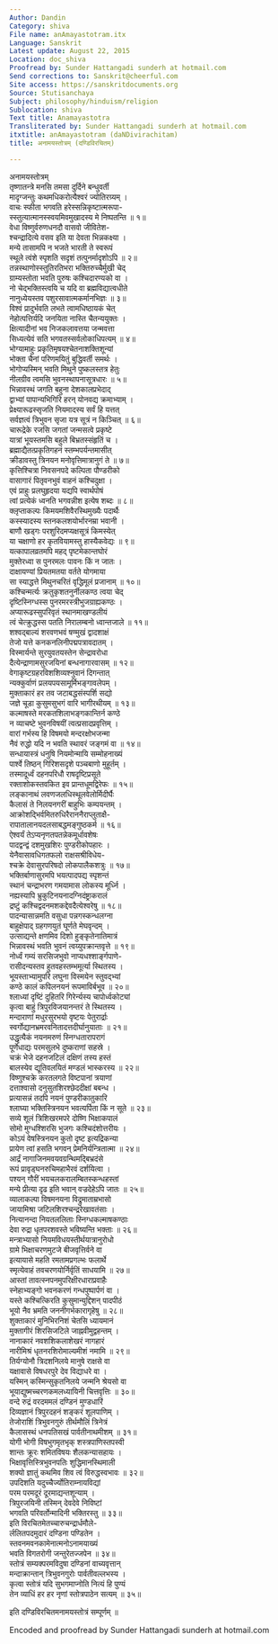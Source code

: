 ```yaml
---
Author: Dandin
Category: shiva
File name: anAmayastotram.itx
Language: Sanskrit
Latest update: August 22, 2015
Location: doc_shiva
Proofread by: Sunder Hattangadi sunderh at hotmail.com
Send corrections to: Sanskrit@cheerful.com
Site access: https://sanskritdocuments.org
Source: Stutisanchaya
Subject: philosophy/hinduism/religion
Sublocation: shiva
Text title: Anamayastotra
Transliterated by: Sunder Hattangadi sunderh at hotmail.com
itxtitle: anAmayastotram (daNDivirachitam)
title: अनामयस्तोत्रम् (दण्डिविरचितम्)

---
```

  
 अनामयस्तोत्रम्   
तृष्णातन्त्रे मनसि तमसा दुर्दिने बन्धुवर्ती  
मादृग्जन्तुः कथमधिकरोत्यैश्वरं ज्योतिरग्र्यम् ।  
वाचः स्फीता भगवति हरेस्सन्निकृष्टात्मरूपा-  
स्स्तुत्यात्मानस्स्वयमिवमुखादस्य मे निष्पतन्ति ॥ १॥  
वेधा विष्णुर्वरुणधनदौ वासवो जीवितेश-  
श्चन्द्रादित्ये वसव इति या देवता भिन्नकक्ष्या ।  
मन्ये तासामपि न भजते भारती ते स्वरूपं  
स्थूले त्वंशे स्पृशति सदृशं तत्पुनर्मादृशोऽपि ॥ २॥  
तन्नस्थाणोस्स्तुतिरतिभरा भक्तिरुच्चैर्मुखी चेद्  
ग्राम्यस्तोता भवति पुरुषः कश्चिदारण्यको वा ।  
नो चेद्भक्तिस्त्वयि च यदि वा ब्रह्मविद्यात्वधीते  
नानुध्येयस्तव पशुरसावात्मकर्मानभिज्ञः ॥ ३॥  
विश्वं प्रादुर्भवति लभते त्वामधिष्ठायकं चेत्  
नेहोत्पत्तिर्यदि जनयिता नास्ति चैतन्ययुक्तः ।  
क्षित्यादीनां भव निजकलावत्तया जन्मवत्ता  
सिध्यत्येवं सति भगवतस्सर्वलोकाधिपत्यम् ॥ ४॥  
भोग्यामाहुः प्रकृतिमृषयश्चेतनाशक्तिशून्यां  
भोक्ता चैनां परिणमयितुं बुद्धिवर्ती समर्थः ।  
भोगोप्यस्मिन् भवति मिथुने पुष्कलस्तत्र हेतुः  
नीलग्रीव त्वमसि भुवनस्थापनासूत्रधारः ॥ ५॥  
भिन्नावस्थं जगति बहुना देशकालप्रभेदाद्  
द्वाभ्यां पापान्यभिगिरि हरन् योनवद्य क्रमाभ्याम् ।  
प्रेक्ष्यारूढस्सृजति नियमादस्य सर्वं हि यत्तत्  
सर्वज्ञत्वं त्रिभुवन सृजा यत्र सूत्रं न किञ्चित् ॥ ६॥  
चारूद्रेके रजसि जगतां जन्मसत्वे प्रकृष्टे  
यात्रां भूयस्तमसि बहुले बिभ्रतस्संहृतिं च ।  
ब्रह्माद्यैतत्प्रकृतिगहनं स्तम्भपर्यन्तमासीत्  
क्रीडावस्तु त्रिनयन मनोवृत्तिमात्रानुगं ते ॥ ७॥  
कृत्तिश्चित्रा निवसनपदे कल्पिता पौण्डरीको  
वासागारं पितृवनभुवं वाहनं कश्चिदुक्षा ।  
एवं प्राहुः प्रलघुहृदया यद्यपि स्वार्थपोषं  
त्वां प्रत्येकं ध्वनति भगवन्नीश इत्येष शब्दः ॥ ८॥  
क्लृप्ताकल्पः किमयमशिवैरस्थिमुख्यैः पदार्थैः  
कस्स्यादस्य स्तनकलशयोर्भारनम्रा भवानी ।  
बाणौ खड्गः परशुरिदमप्यक्षसूत्रं किमस्येत्  
या चक्षाणो हर कृतवियामस्तु हास्यैकवेद्यः ॥ ९॥  
यत्कापालव्रतमपि महद् पृष्टमेकान्तघोरं  
मुक्तेरध्वा स पुनरमलः पावनः किं न जातः ।  
दाक्षायण्यां प्रियतमतया वर्तते योगमाया  
सा स्याद्धत्ते मिथुनचरितं वृद्धिमूलं प्रजानाम् ॥ १०॥  
कश्चिन्मर्त्यः क्रतुकृशतनुर्नीलकण्ठ त्वया चेद्  
दृष्टिस्निग्धस्स पुनरमरस्त्रीभुजग्राह्यकण्ठः ।  
अप्यारूढस्सुपरिवृतं स्थानमाखण्डलीयं  
त्वं चेत्क्रुद्धस्स पतति निरालम्बनो ध्वान्तजाले ॥ ११॥  
शश्वद्बाल्यं शरवणभवं षण्मुखं द्वादशाक्षं  
तेजो यत्ते कनकनलिनीपद्मपत्रावदातम् ।  
विस्मार्यन्ते सुरयुवतयस्तेन सेन्द्रावरोधा  
दैत्येन्द्राणामसुरजयिनां बन्धनागारवासम् ॥ १२॥  
वेगाकृष्टग्रहरविशशिव्यश्नुवानं दिगन्तात्  
न्यक्कुर्वाणं प्रलयपयसामूर्मिभङ्गावलेपम् ।  
मुक्ताकारं हर तव जटाबद्धसंस्पर्शि सद्यो  
जज्ञे चूडा कुसुमसुभगं वारि भागीरथीयम् ॥ १३॥  
कल्माषस्ते मरकतशिलाभङ्गकान्तिर्न कण्ठे  
न व्याचष्टे भुवनविषयीं त्वत्प्रसादप्रवृत्तिम् ।  
वारां गर्भस्य हि विषमयो मन्दरक्षोभजन्मा  
नैवं रुद्धो यदि न भवति स्थावरं जङ्गमं वा ॥ १४॥  
सन्धायास्त्रं धनुषि नियमोन्मायि सम्मोहनाख्यं  
पार्श्वे तिष्ठन् गिरिशसदृशे पञ्चबाणो मुहूर्तम् ।  
तस्मादूर्ध्वं दहनपरिधौ राषदृष्टिप्रसूते  
रक्ताशोकस्तवकित इव प्रान्तधूमद्विरेफः ॥ १५॥  
लङ्कानाथं लवणजलधिस्थूलवेलोर्मिदीर्घैः  
कैलासं ते निलयनगरीं बाहुभिः कम्पयन्तम् ।  
आक्रोशद्भिर्वमितरुधिरैराननैराप्लुताक्षै-  
रापातालानयदलसाबद्धमङ्गुष्ठकर्म ॥ १६॥  
ऐश्वर्यं तेऽप्यनृणतपतन्नेकमूर्धावशेषः  
पादद्वन्द्वं दशमुखशिरः पुण्डरीकोपहारः ।  
येनैवासावधिगतफलो राक्षसश्रीविधेय-  
श्चक्रे देवासुरपरिषदो लोकपालैकशत्रुः ॥ १७॥  
भक्तिर्बाणासुरमपि भयत्पादपद्य स्पृशन्तं  
स्थानं चन्द्राभरण गमयामास लोकस्य मूर्ध्नि ।  
नह्यस्यापि भ्रुकुटिनयनादग्निदंष्ट्राकरालं  
द्रष्टुं कश्चिद्वदनमशकद्देवदैत्येश्वरेषु ॥ १८॥  
पादन्यासान्नमति वसुधा पन्नगस्कन्धलग्ना  
बाहुक्षेपाद् ग्रहगणयुतं घूर्णते मेघवृन्दम् ।  
उत्साद्यन्ते क्षणमिव दिशो हुङ्कृतेनातिमात्रं  
भिन्नावस्थं भवति भुवनं त्वय्युपक्रान्तवृत्ते ॥ १९॥  
नोर्ध्वं गम्यं सरसिजभुवो नाप्यधश्शार्ङ्गपाणे-  
रासीदन्यस्तव हुतवहस्तम्भमूर्त्या स्थितस्य ।  
भूयस्ताभ्यामुपरि लघुना विस्मयेन स्तुवद्भ्यां  
कण्ठे कालं कपिलनयनं रूपमाविर्बभूव ॥ २०॥  
श्लाध्यां दृष्टिं दुहितरि गिरेर्न्यस्य चापोर्ध्वकोट्यां  
कृत्वा बाहुं त्रिपुरविजयानन्तरं ते स्थितस्य ।  
मन्दाराणां मधुरसुरभयो वृष्टयः पेतुरार्द्राः  
स्वर्गोद्यानभ्रमरवनितादत्तदीर्घानुयाताः ॥ २१॥  
उद्धृत्यैकं नयनमरुणं स्निग्धतारापरागं  
पूर्णेधाद्यः परमसुलभे दुष्कराणां सहस्रे ।  
चक्रं भेजे दहनजटिलं दक्षिणं तस्य हस्तं  
बालस्येव द्यूतिवलयितं मण्डलं भास्करस्य ॥ २२॥  
विष्णुश्चक्रे करतलगते विष्टपानां त्रयाणां  
दत्ताश्वासो दनुसुतशिरश्छेददीक्षां बबन्ध ।  
प्रत्यासन्नं तदपि नयनं पुण्डरीकातुकारि  
श्लाघ्या भक्तिस्त्रिनयन भवत्यर्पिता किं न सूते ॥ २३॥  
सव्ये शूलं त्रिशिखरमपरे दोष्णि भिक्षाकपालं  
सोमो मुग्धश्शिरसि भुजगः कश्चिदंशोत्तरीयः ।  
कोऽयं वेषस्त्रिनयन कुतो दृष्ट इत्यद्रिकन्या  
प्रायेण त्वां हसति भगवन् प्रेमनिर्यन्त्रितात्मा ॥ २४॥  
आर्द्रं नागाजिनमवयवग्रन्थिमद्बिभ्रदंसे  
रूपं प्रावृड्घनरुचिमहाभैरवं दर्शयित्वा ।  
पश्यन् गौरीं भयचलकरालम्बितस्कन्धहस्तां  
मन्ये प्रीत्या दृढ इति भवान् वज्रदेहेऽपि जातः ॥ २५॥  
व्यालाकल्पा विषमनयना विद्रुमाताम्रभासो  
जायामिश्रा जटिलशिरश्चन्द्ररेखावतंसाः ।  
नित्यानन्दा नियतललिताः स्निग्धकल्माषकण्ठाः  
देवा रुद्रा धृतपरशवस्ते भविष्यन्ति भक्ताः ॥ २६॥  
मन्त्राभ्यासो नियमविधयस्तीर्थयात्रानुरोधो  
ग्रामे भिक्षाचरणमुटजे बीजवृत्तिर्वने वा  
इत्यायासे महति रमतामप्रगल्भः फलार्थे  
स्मृत्येवाहं तवचरणयोर्निर्वृतिं साधयामि ॥ २७॥  
आस्तां तावत्स्नपनमुपरिक्षीरधाराप्रवाहैः  
स्नेहाभ्यङ्गो भवनकरणं गन्धपुष्पार्पणं वा ।  
यस्ते कश्चित्किरति कुसुमान्युद्दिशन् पादपीठं  
भूयो नैव भ्रमति जननीगर्भकारागृहेषु ॥ २८॥  
शुक्ताकारं मुनिभिरनिशं चेतसि ध्यायमानं  
मुक्तागीरं शिरसिजटिले जाह्नवीमुद्वहन्तम् ।  
नानाकारं नवशशिकलाशेखरं नागहारं  
नारीमिश्रं धृतनरशिरोमाल्यमीशं नमामि ॥ २९॥  
तिर्यग्योनौ त्रिदशनिलये मानुषे राक्षसे वा  
यक्षावासे विषधरपुरे देव विद्याधरे वा ।  
यस्मिन् कस्मिन्सुकृतनिलये जन्मनि श्रेयसो वा  
भूयाद्युष्मच्चरणकमलध्यायिनी चित्तवृत्तिः ॥ ३०॥  
वन्दे रुद्रं वरदममलं दण्डिनं मुण्डधारिं  
दिव्यज्ञानं त्रिपुरदहनं शङ्करं शूलपाणिम् ।  
तेजोराशिं त्रिभुवनगुरुं तीर्थमौलिं त्रिनेत्रं  
कैलासस्थं धनपतिसखं पार्वतीनाथमीशम् ॥ ३१॥  
योगी भोगी विषभुगमृतभृक् शस्त्रपाणिस्तपस्वी  
शान्तः क्रूरः शमितविषयः शैलकन्यासहायः ।  
भिक्षावृत्तिस्त्रिभुवनपतिः शुद्धिमानस्थिमाली  
शक्यो ज्ञातुं कथमिव शिव त्वं विरुद्धस्वभावः ॥ ३२॥  
उपदिशति यदुच्चैर्ज्योतिराम्नायविद्यां  
परम परमदूरं दूरमाद्यन्तशून्याम् ।  
त्रिपुरजयिनी तस्मिन् देवदेवे निविष्टां  
भगवति परिवर्तोन्मादिनी भक्तिरस्तु ॥ ३३॥  
इति विरचितमेतच्चारुचन्द्रार्धमौले-  
र्ललितपदमुदारं दण्डिना पण्डितेन ।  
स्तवनमवनकामेनात्मनोऽनामयाख्यं  
भवति विगतरोगी जन्तुरेतज्जपेन ॥ ३४॥  
स्तोत्रं सम्यक्परमविदुषा दण्डिनां वाच्यवृत्तान्  
मन्दाक्रान्तान् त्रिभुवनगुरोः पार्वतीवल्लभस्य ।  
कृत्वा स्तोत्रं यदि सुभगमाप्नोति नित्यं हि पुण्यं  
तेन व्याधिं हर हर नृणां स्तोत्रपाठेन सत्यम् ॥ ३५॥  
  
इति दण्डिविरचितमनामयस्तोत्रं सम्पूर्णम् ॥  
  
Encoded and proofread by Sunder Hattangadi sunderh at hotmail.com  
  
